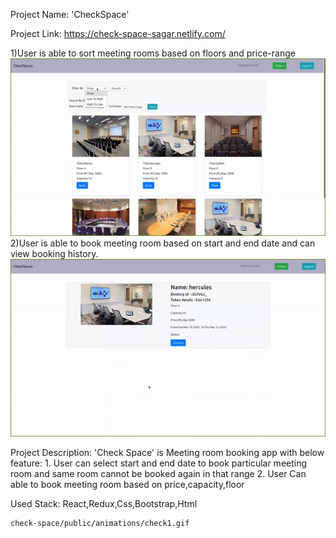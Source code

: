 Project Name: 'CheckSpace'

Project Link: https://check-space-sagar.netlify.com/

1)User is able to sort meeting rooms based on floors and price-range
![Checklist-feature-1](./public/animations/check1.gif)
2)User is able to book meeting room based on start and end date and can view booking history.
![Checklist-feature-2](./public/animations/check2.gif)

Project Description:
'Check Space' is Meeting room booking app with below feature:
    1. User can select start and end date to book particular meeting room and same room cannot be booked again in that range
    2. User Can able to book meeting room based on price,capacity,floor

Used Stack: React,Redux,Css,Bootstrap,Html

    check-space/public/animations/check1.gif